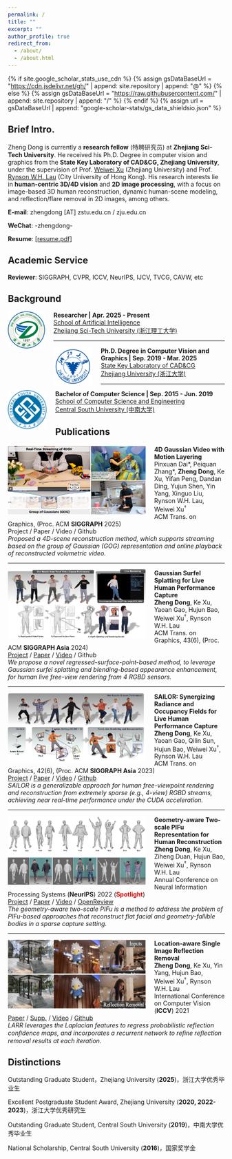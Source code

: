 ```yaml
---
permalink: /
title: ""
excerpt: ""
author_profile: true
redirect_from: 
  - /about/
  - /about.html
---
```


{% if site.google_scholar_stats_use_cdn %}
{% assign gsDataBaseUrl = "https://cdn.jsdelivr.net/gh/" | append: site.repository | append: "@" %}
{% else %}
{% assign gsDataBaseUrl = "https://raw.githubusercontent.com/" | append: site.repository | append: "/" %}
{% endif %}
{% assign url = gsDataBaseUrl | append: "google-scholar-stats/gs_data_shieldsio.json" %}

<span class='anchor' id='about-me'></span>

## Brief Intro.

Zheng Dong is currently a **research fellow** (特聘研究员) at **Zhejiang Sci-Tech University**. He received his Ph.D. Degree in computer vision and graphics from the **State Key Laboratory of CAD&CG, Zhejiang University**, under the supervision of Prof. [Weiwei Xu](http://www.cad.zju.edu.cn/home/weiweixu/weiweixu_en.htm) (Zhejiang University) and Prof. [Rynson W.H. Lau](https://www.cs.cityu.edu.hk/~rynson/) (City University of Hong Kong). His research interests lie in **human-centric 3D/4D vision** and **2D image processing**, with a focus on image-based 3D human reconstruction, dynamic human-scene modeling, and reflection/flare removal in 2D images, among others.

**E-mail**: zhengdong [AT] zstu.edu.cn / zju.edu.cn

**WeChat**: -zhengdong-

**Resume**: [[resume.pdf]](./files/resume.pdf)

<span class='anchor' id='academic-service'></span>

## Academic Service

**Reviewer**: SIGGRAPH, CVPR, ICCV, NeurIPS, IJCV, TVCG, CAVW, etc

<span class='anchor' id='background' style="padding-top:10px"></span>

## Background

<img align="left" width="86" height="86" src="./images/zstu-logo.png" style="padding-right:20px; padding-top:0px"/>

**Researcher | Apr. 2025 - Present**<br>
[School of Artificial Intelligence](https://scst.zstu.edu.cn/)<br>
[Zhejiang Sci-Tech University (浙江理工大学)](https://www.zstu.edu.cn/)<br>

---

<img align="left" width="90" height="90" src="./images/zju-logo.png" style="padding-right:20px; padding-top:0px"/>

**Ph.D. Degree in Computer Vision and Graphics | Sep. 2019 - Mar. 2025**<br>
[State Key Laboratory of CAD&CG](http://www.cad.zju.edu.cn/index.html)<br>
[Zhejiang University (浙江大学)](http://www.zju.edu.cn)<br>

---

<img align="left" width="90" height="90" src="./images/csu-logo.png" style="padding-right:20px; padding-top:0px"/>

**Bachelor of Computer Science | Sep. 2015 - Jun. 2019**<br>
[School of Computer Science and Engineering](https://cse.csu.edu.cn/index.htm)<br>
[Central South University (中南大学)](https://www.csu.edu.cn/)<br>

<span class='anchor' id='publications' style="padding-top:20px"></span>

<div style="margin-top: 30px;"></div>

## Publications

<div style="margin-top: 20px;"></div>

<img align="left" width="320" height="160" src="./images/papers/sig25_4dgv.png" style="padding-right:20px; padding-top:0px"/>

<b>4D Gaussian Video with Motion Layering</b><br>
Pinxuan Dai\*, Peiquan Zhang\*, <b>Zheng Dong</b>, Ke Xu, Yifan Peng, Dandan Ding, Yujun Shen, Yin Yang, Xinguo Liu, Rynson W.H. Lau, Weiwei Xu<sup>†</sup><br>
ACM Trans. on Graphics, (Proc. ACM <b>SIGGRAPH</b> 2025)<br>
<i class="fas fa-fw fa-globe"></i>Project /
<i class="fas fa-fw fa-file-pdf"></i>Paper /
<i class="fas fa-fw fa-video"></i>Video /
<i class="fab fa-fw fa-github"></i>Github<br>
*Proposed a 4D-scene reconstruction method, which supports streaming based on the group of Gaussian (GOG) representation and online playback of reconstructed volumetric video.*
<br>

---

<img align="left" width="320" height="160" src="./images/papers/siga24.png" style="padding-right:20px; padding-top:0px"/>

<b>Gaussian Surfel Splatting for Live Human Performance Capture</b><br>
<b>Zheng Dong</b>, Ke Xu, Yaoan Gao, Hujun Bao, Weiwei Xu<sup>†</sup>, Rynson W.H. Lau<br>
ACM Trans. on Graphics, 43(6), (Proc. ACM <b>SIGGRAPH Asia</b> 2024)<br>
[<i class="fas fa-fw fa-globe"></i>Project](https://zdlarry.github.io/projects/GSSHuman) /
[<i class="fas fa-fw fa-file-pdf"></i>Paper](./files/papers/gsshuman.pdf) /
[<i class="fas fa-fw fa-video"></i>Video](https://www.youtube.com/watch?v=MGIlBT_JZNk) /
<i class="fab fa-fw fa-github"></i>Github<br>
*We propose a novel regressed-surface-point-based method, to leverage Gaussian surfel splatting and blending-based appearance enhancement, for human live free-view rendering from 4 RGBD sensors.*
<br>

---

<img align="left" width="320" height="160" src="./images/papers/siga23-sailor.png" style="padding-right:20px; padding-top:0px"/>

<b>SAILOR: Synergizing Radiance and Occupancy Fields for Live Human Performance Capture</b><br>
<b>Zheng Dong</b>, Ke Xu, Yaoan Gao, Qilin Sun, Hujun Bao, Weiwei Xu<sup>†</sup>, Rynson W.H. Lau<br>
ACM Trans. on Graphics, 42(6), (Proc. ACM <b>SIGGRAPH Asia</b> 2023)<br>
[<i class="fas fa-fw fa-globe"></i>Project](https://zdlarry.github.io/projects/SAILOR) /
[<i class="fas fa-fw fa-file-pdf"></i>Paper](./files/papers/sailor.pdf) /
[<i class="fas fa-fw fa-video"></i>Video](https://www.youtube.com/watch?v=88tX22Z0Dz0) /
[<i class="fab fa-fw fa-github"></i>Github](https://github.com/zdlarr/SAILOR)<br>
*SAILOR is a generalizable approach for human free-viewpoint rendering and reconstruction from extremely sparse (e.g., 4-view) RGBD streams, achieving near real-time performance under the CUDA acceleration.*
<br>

---

<img align="left" width="320" height="160" src="./images/papers/nips22-gtpifu.png" style="padding-right:20px; padding-top:0px"/>

<b>Geometry-aware Two-scale PIFu Representation for Human Reconstruction</b><br>
<b>Zheng Dong</b>, Ke Xu, Ziheng Duan, Hujun Bao, Weiwei Xu<sup>†</sup>, Rynson W.H. Lau<br>
Annual Conference on Neural Information Processing Systems (**NeurIPS**) 2022 (<font color="#dd0000"><b>Spotlight</b></font>)<br>
[<i class="fas fa-fw fa-globe"></i>Project](https://sites.google.com/view/twoscale) /
[<i class="fas fa-fw fa-file-pdf"></i>Paper](./files/papers/gtpifu.pdf) /
[<i class="fas fa-fw fa-video"></i>Video](https://www.youtube.com/watch?v=K6Dx6-jJ-S4&t=6s) /
[<i class="fas fa-fw fa-file-pdf"></i>OpenReview](https://openreview.net/forum?id=yqVWRZ3gfmg)<br>
*The geometry-aware two-scale PIFu is a method to address the problem of PIFu-based approaches that reconstruct flat facial and geometry-fallible bodies in a sparse capture setting.*
<br>

---

<img align="left" width="320" height="160" src="./images/papers/iccv21-larr.png" style="padding-right:20px; padding-top:0px"/>

<b>Location-aware Single Image Reflection Removal</b><br>
<b>Zheng Dong</b>, Ke Xu, Yin Yang, Hujun Bao, Weiwei Xu<sup>†</sup>, Rynson W.H. Lau<br>
International Conference on Computer Vision (**ICCV**) 2021<br>
[<i class="fas fa-fw fa-file-pdf"></i>Paper](./files/papers/larr.pdf) /
[<i class="fas fa-fw fa-file-pdf"></i>Supp.](./files/papers/larr_supp.pdf) /
[<i class="fas fa-fw fa-video"></i>Video](https://www.youtube.com/watch?v=O5F20FLRrsw) /
[<i class="fab fa-fw fa-github"></i>Github](https://github.com/zdlarr/Location-aware-SIRR)<br>
*LARR leverages the Laplacian features to regress probabilistic reflection conﬁdence maps, and incorporates a recurrent network to refine reflection removal results at each iteration.*
<br>

<span class='anchor' id='distinctions'></span>

<div style="margin-top: 5px;"></div>

## Distinctions

Outstanding Graduate Student，Zhejiang University (**2025**)，浙江大学优秀毕业生

Excellent Postgraduate Student Award, Zhejiang University (**2020, 2022-2023**)，浙江大学优秀研究生

Outstanding Graduate Student, Central South University (**2019**)，中南大学优秀毕业生

National Scholarship, Central South University (**2016**)，国家奖学金

<br />

